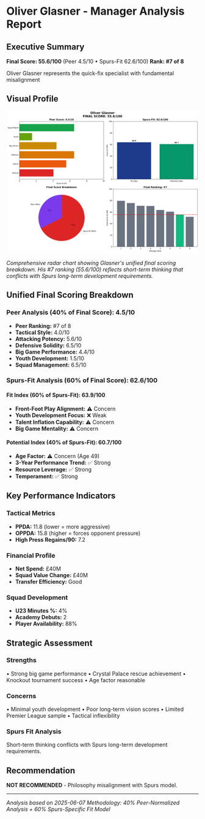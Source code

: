 # Oliver Glasner - Manager Analysis Report

## Executive Summary

**Final Score: 55.6/100** (Peer 4.5/10 • Spurs-Fit 62.6/100)
**Rank: #7 of 8**

Oliver Glasner represents the quick-fix specialist with fundamental misalignment

## Visual Profile

![Oliver Glasner Unified Scoring Analysis](../assets/radar_oliver_glasner.png)

*Comprehensive radar chart showing Glasner's unified final scoring breakdown. His #7 ranking (55.6/100) reflects short-term thinking that conflicts with Spurs long-term development requirements.*

## Unified Final Scoring Breakdown

### Peer Analysis (40% of Final Score): 4.5/10
- **Peer Ranking:** #7 of 8
- **Tactical Style:** 4.0/10
- **Attacking Potency:** 5.6/10  
- **Defensive Solidity:** 6.5/10
- **Big Game Performance:** 4.4/10
- **Youth Development:** 1.5/10
- **Squad Management:** 6.5/10

### Spurs-Fit Analysis (60% of Final Score): 62.6/100

#### Fit Index (60% of Spurs-Fit): 63.9/100
- **Front-Foot Play Alignment:** ⚠️ Concern
- **Youth Development Focus:** ❌ Weak  
- **Talent Inflation Capability:** ⚠️ Concern
- **Big Game Mentality:** ⚠️ Concern

#### Potential Index (40% of Spurs-Fit): 60.7/100
- **Age Factor:** ⚠️ Concern (Age 49)
- **3-Year Performance Trend:** ✅ Strong
- **Resource Leverage:** ✅ Strong
- **Temperament:** ✅ Strong

## Key Performance Indicators

### Tactical Metrics
- **PPDA:** 11.8 (lower = more aggressive)
- **OPPDA:** 15.8 (higher = forces opponent pressure)
- **High Press Regains/90:** 7.2

### Financial Profile  
- **Net Spend:** £40M
- **Squad Value Change:** £40M
- **Transfer Efficiency:** Good

### Squad Development
- **U23 Minutes %:** 4%
- **Academy Debuts:** 2
- **Player Availability:** 88%

## Strategic Assessment

### Strengths
• Strong big game performance
• Crystal Palace rescue achievement
• Knockout tournament success
• Age factor reasonable

### Concerns  
• Minimal youth development
• Poor long-term vision scores
• Limited Premier League sample
• Tactical inflexibility

### Spurs Fit Analysis
Short-term thinking conflicts with Spurs long-term development requirements.

## Recommendation

**NOT RECOMMENDED** - Philosophy misalignment with Spurs model.

---

*Analysis based on 2025-06-07*
*Methodology: 40% Peer-Normalized Analysis + 60% Spurs-Specific Fit Model*
